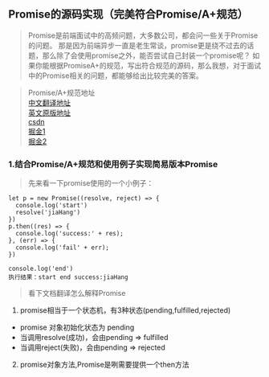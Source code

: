 ## Promise的源码实现（完美符合Promise/A+规范）

> Promise是前端面试中的高频问题，大多数公司，都会问一些关于Promise的问题。
>那是因为前端异步一直是老生常谈，promise更是绕不过去的话题，那么除了会使用promise之外，能否尝试自己封装一个promise呢？
>如果你能根据PromiseA+的规范，写出符合规范的源码，那么我想，对于面试中的Promise相关的问题，都能够给出比较完美的答案。

> Promise/A+规范地址   
>[中文翻译地址](https://malcolmyu.github.io/2015/06/12/Promises-A-Plus/)  
>[英文原版地址](https://promisesaplus.com/)  
>[csdn](https://www.cnblogs.com/zhouyangla/p/10781697.html)  
>[掘金1](https://juejin.im/post/5d59757f6fb9a06ae76405c6)  
>[掘金2](https://juejin.im/post/5c6ad98e6fb9a049d51a0f5e#heading-9)  
   
### 1.结合Promise/A+规范和使用例子实现简易版本Promise
> 先来看一下promise使用的一个小例子：  
```
let p = new Promise((resolve, reject) => {
  console.log('start')
  resolve('jiaHang')
})
p.then((res) => {
  console.log('success:' + res);
}, (err) => {
  console.log('fail' + err);
})

console.log('end')
执行结果：start end success:jiaHang
```
> 看下文档翻译怎么解释Promise  
1. promise相当于一个状态机，有3种状态(pending,fulfilled,rejected)
 - promise 对象初始化状态为 pending
 - 当调用resolve(成功)，会由pending => fulfilled
 - 当调用reject(失败)，会由pending => rejected
2. promise对象方法,Promise是咧需要提供一个then方法
